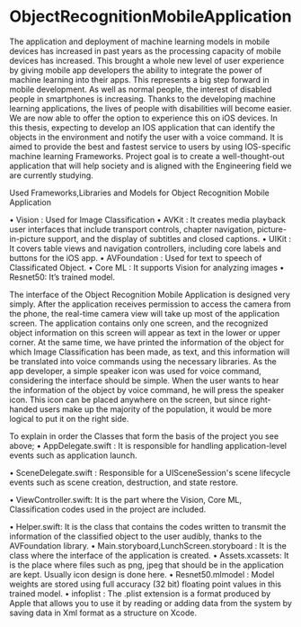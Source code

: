 # ObjectRecognitionMobileApplication
The application and deployment of machine learning models in mobile devices has increased in past years as the processing capacity of mobile devices has increased. This brought a whole new level of user experience by giving mobile app developers the ability to integrate the power of machine learning into their apps. This represents a big step forward in mobile development. As well as normal people, the interest of disabled people in smartphones is increasing. Thanks to the developing machine learning applications, the lives of people with disabilities will become easier. We are now able to offer the option to experience this on iOS devices. In this thesis, expecting to develop an IOS application that can identify the objects in the environment and notify the user with a voice command. It is aimed to provide the best and fastest service to users by using IOS-specific machine learning Frameworks. Project goal is to create a well-thought-out application that will help society and is aligned with the Engineering field we are currently studying.



Used Frameworks,Libraries and Models for Object Recognition Mobile Application

• Vision : Used for Image Classification
• AVKit : It creates media playback user interfaces that include transport controls,
chapter navigation, picture-in-picture support, and the display of subtitles and closed
captions.
• UIKit : It covers table views and navigation controllers, including core labels and
buttons for the iOS app.
• AVFoundation : Used for text to speech of Classificated Object.
• Core ML : It supports Vision for analyzing images
• Resnet50: It’s trained model.


The interface of the Object Recognition Mobile Application is designed very simply. After the application receives permission to access the camera from the phone, the real-time camera view will take up most of the application screen.
The application contains only one screen, and the recognized object information on this screen will appear as text in the lower or upper corner.
At the same time, we have printed the information of the object for which Image Classification has been made, as text, and this information will be translated into voice commands using the necessary libraries. As the app developer, a simple speaker icon was used for voice command, considering the interface should be simple. When the user wants to hear the information of the object by voice command, he will press the speaker icon. This icon can be placed anywhere on the screen, but since right-handed users make up the majority of the population, it would be more logical to put it on the right side.


To explain in order the Classes that form the basis of the project you see above;
• AppDelegate.swift : It is responsible for handling application-level events such as application launch.

• SceneDelegate.swift : Responsible for a UISceneSession's scene lifecycle events such as scene creation, destruction, and state restore.

• ViewController.swift: It is the part where the Vision, Core ML, Classification codes used in the project are included.

• Helper.swift: It is the class that contains the codes written to transmit the information of the classified object to the user audibly, thanks to the AVFoundation library.
• Main.storyboard,LunchScreen.storyboard : It is the class where the interface of the application is created.
• Assets.xcassets: It is the place where files such as png, jpeg that should be in the application are kept. Usually icon design is done here.
• Resnet50.mlmodel : Model weights are stored using full accuracy (32 bit) floating point values in this trained model.
• infoplist : The .plist extension is a format produced by Apple that allows you to use it by reading or adding data from the system by saving data in Xml format as a structure on Xcode.
